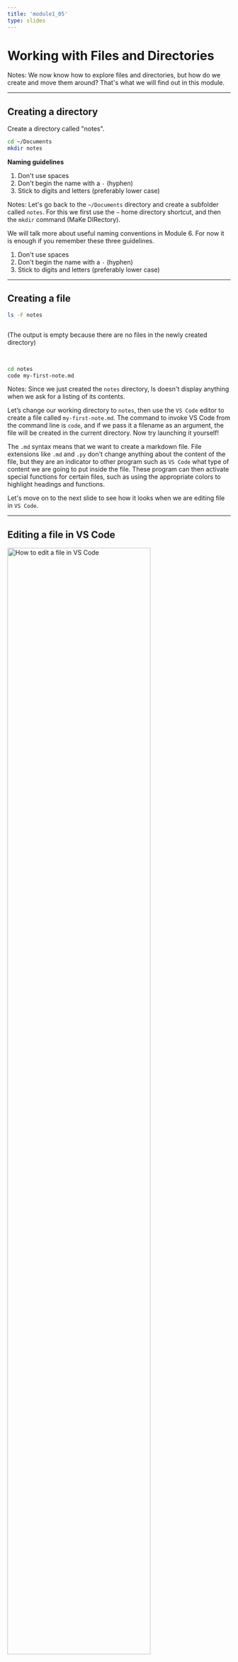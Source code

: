 ```yaml
---
title: 'module1_05'
type: slides
---
```


# Working with Files and Directories

Notes:
We now know how to explore files and directories, but how do we create and move them around?
That's what we will find out in this module.

---

## Creating a directory

Create a directory called "notes".

```sh
cd ~/Documents
mkdir notes
```

**Naming guidelines**

1. Don't use spaces
2. Don't begin the name with a `-` (hyphen)
3. Stick to digits and letters (preferably lower case)

Notes:
Let's go back to the `~/Documents` directory and create a subfolder called `notes`.
For this we first use the `~` home  directory shortcut,
and then the `mkdir` command
(MaKe DIRectory).

We will talk more about useful naming conventions in Module 6.
For now it is enough if you remember these three guidelines.

1. Don't use spaces
2. Don't begin the name with a `-` (hyphen)
3. Stick to digits and letters (preferably lower case)

---

## Creating a file

```sh
ls -F notes
```

```out

```

(The output is empty because there are no files in the newly created directory)

<br>

```sh
cd notes
code my-first-note.md
```

Notes:
Since we just created the `notes` directory,
ls doesn't display anything when we ask for a listing of its contents.

Let’s change our working directory to `notes`,
then use the `VS Code` editor to create a file called `my-first-note.md`.
The command to invoke VS Code from the command line is `code`,
and if we pass it a filename as an argument,
the file will be created in the current directory.
Now try launching it yourself!

The `.md` syntax means that we want to create a markdown file.
File extensions like `.md` and `.py` don't change anything about the content of the file,
but they are an indicator to other program such as `VS Code` what type of content
we are going to put inside the file.
These program can then activate special functions for certain files,
such as using the appropriate colors to highlight headings and functions.

Let's move on to the next slide to see how it looks when we are editing file in `VS Code`.

---

## Editing a file in VS Code

<img src='/module2/edit-file-vscode.png' width="80%" alt="How to edit a file in VS Code"/>

Notes:
This is what it looks like to edit a text file in `VS Code`.
You will see that there is a small white circle next to the file name.
This is an indication that the file is not saved yet.

When we are done adding our edits,
we can hit `Ctrl` + `s` to save the file,
which will make the white circle disappear.
After saving the file,
you can optionally close `VS Code` before returning to the terminal.

We are only using `VS Code` as a simple text editor here,
but it is worth knowing that you can use use it as a powerful editor for code as well.

---

## Viewing the content of a file in the terminal

```sh
ls
```

```out
my-first-note.md
```

<br>

```sh
head my-first-note.md
```

```out
These are the first
few lines of content
in the file.
```

Notes:
If we now type `ls` we will see the name of the file we just created in VS Code.
To see the content of the file,
we can use the `head` command.
`head` show the first few lines of a file
(just as when we use `df.head()` in pandas),
and optionally takes an argument for how many lines to show:
`head -n 10` (the default is five).

`head` works with all plain text files,
such as code and markdown files,
but not with binary files
such as word documents, spreadsheets, or images.
To see the last few lines,
you can use `tail` instead of `head`.

---

## Moving files and directories

```sh
mv my-first-note.md ..
ls ..
```

```out
Downloads/    Music/        my-first-note.md
Documents/    todo.txt
Pictures/     my_program*
```

<br>

```sh
mv ../my-fist-note.md .
ls
```

```out
my-fist-note.md
```

Notes:
To **m**o**v**e a file around,
we can use the `mv` command.
For example,
to move the text file we just created to the parent directory,
we would type `mv my-first-note.md ..`.
This moves it to the parent directory,
and keeps the name the same as we can see if we do `ls ..`

If we want to move the file back to the current directory,
we can use the `.` shortcut: `mv ../my-fist-note.md .`

---

## Renaming a file

```sh
mv my-fist-note.md note_2022-06-20.md
ls
```

```out
note_2022-06-20.md
```

<br>

The `-v` option prints the name of the moved file

```sh
mv -v notte_2022-06-20.md note_2022-06-20.md
```

```out
renamed 'notte_2022-06-20.md' -> 'note_2022-06-20.md'
```

Notes:
Renaming a file can be thought of as moving it to a new filename
either in the same or a different directory.
This might initially seem a bit different from a graphical file browser,
where renaming and moving are two distinct functions,
but the underlying operation is actually the same.

To give our file a more descriptive name that includes the date we created this file,
we would type `mv my-fist-note.md notte_2022-06-20.md`.
We intentionally made a typo here,
let's fix it while showing off the functionality of the `-v` (verbose) option,
which prints what was moved/renamed so that it is easier to keep track of
`renamed 'notte_2022-06-20.md' -> 'note_2022-06-20.md'`.

We must be careful when specifying the destination
because `mv` will overwrite existing files without warning.
The option `-i` ("interactive") makes `mv` ask us for confirmation before overwriting,.
`mv` also works on directories where it renames the directory without changing its contents.

---

## Copying files and directories

Copy the file to the parent directory:

```sh
cp note_2022-06-20.md ..
```

<br>

Create a backup copy in the same directory:

```sh
cp note_2022-06-20.md note_2022-06-20.md.bkp
ls
```

```out
note_2022-06-20.md
note_2022-06-20.md.bkp
```

Notes:
The `cp` command create a CoPy of a file.
Just as with `mv`,
we optionally rename the file as we are copying it.

Here we first copy the note we created to the parent directory and then
show how we could use `cp` to create a backup of our file in the same directory.
Remember that the file extension does not change the content of the file,
so this is just a visual indicator to us for what type of file this is.

If we ever wanted to copy a directory,
we would have to specify the `-r` flag,
which indicates that we want to copy the directory recursively,
i.e. also making a copy of all the directory contents.

---

## Deleting files and directories

```sh
rm note_2022-06-20.md.bkp
ls
```

```out
note_2022-06-20.md
```

<br>

```sh
rm -iv ../note_2022-06-20.md
```

```out
rm: remove regular file '../note_2022-06-20.md'? y
removed '../note_2022-06-20.md'
```

Notes:
Let's clean things up by removing our backup copy that we just created.
The `rm` commands allows us to ReMove files and folders.
In this case we would type `rm note_2022-06-20.md.bkp`.

Deleting is forever: unlike most graphical file browsers,
the Unix shell doesn't have a trash bin that we can recover deleted files from.
Just as with `mv`, we can use the `-v` to make `rm` a bit more informative.

We can also use the `-i` flag to make it a bit more safe
and ask for confirmation before moving the file.
If we want to confirm we type `y` (for "yes") and then hit Enter.
Let's use these flags when removing the copy we placed in the parent directory
`rm -iv ../note_2022-06-20.md`.

And just as with `cp`, we would need to include the `-r` flag
to recursively remove a directory and all its contents.

---

## Wildcards

```sh
touch note_2022-06-20.md.bkp note_2022-07-02.md note_2022-07-02.md.bkp
ls *.bkp
```

```out
note_2022-06-20.md.bkp
note_2022-07-02.md.bkp
```

<br>

```sh
ls *07*
```

```out
note_2022-07-02.md
note_2022-07-02.md.bkp
```

Notes:

Wildcards (also called "globbing") simplifies targeting multiple files with similar names
in the same command.
The most commonly used wildcard is `*` (a single asterisk).
It matches zero or more characters,
so typing `ls *.md` list all of the markdown files in the current directory.

Let's first create 3 empty files: `note_2022-06-20.md.bkp`, `note_2022-07-02.md` and `note_2022-07-02.md.bkp` using `touch` command.
If we wanted to list all the files created in July (month 7),
we would need to type ls `ls *07*`,
which means that the filename can include anything before and after `07`.
If we would have left out the second `*` and type `ls *07`
we would not have seen any matches because there is not file that end in 07,
they all have some characters after.

Using wildcards is helpful when we want to delete, move, or copy files
with a predictable naming pattern.

---

# Let’s apply what we learned!

Notes: <br>
